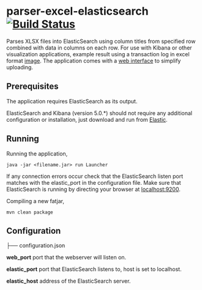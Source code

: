 # parser-excel-elasticsearch [![Build Status](https://travis-ci.org/codingchili/parser-banktrans-es.svg?branch=master)](https://travis-ci.org/codingchili/parser-banktrans-es)

Parses XLSX files into ElasticSearch using column titles from specified row combined with data in columns on each row. For use with Kibana or other visualization applications, example result using a transaction log in excel format  [image](https://raw.githubusercontent.com/codingchili/parser-banktrans-es/master/sample-redacted.png). The application comes with a [web interface](https://raw.githubusercontent.com/codingchili/parser-excel-elasticsearch/master/sample-ui.png) to simplify uploading.

## Prerequisites
The application requires ElasticSearch as its output.

ElasticSearch and Kibana (version 5.0.*) should not require any additional configuration or installation, just download and run from [Elastic](https://www.elastic.co/products). 

## Running
Running the application,
```
java -jar <filename.jar> run Launcher
```

If any connection errors occur check that the ElasticSearch listen port matches with the elastic_port in the configuration file. Make sure that ElasticSearch is running by directing your browser at [localhost:9200](http://localhost:9200/_count).

Compiling a new fatjar,
```
mvn clean package
```

## Configuration

├── configuration.json


**web_port** port that the webserver will listen on.

**elastic_port** port that ElasticSearch listens to, host is set to localhost.

**elastic_host** address of the ElasticSearch server.

